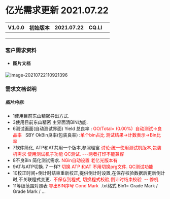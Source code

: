 # 亿光需求更新 2021.07.22

| V1.0.0 | 初始版本 | 2021.07.22 | CQ.LI |      |
| ------ | -------- | ---------- | ----- | ---- |
|        |          |            |       |      |
|        |          |            |       |      |
|        |          |            |       |      |

<div style="page-break-after: always;"></div>

###  客户需求资料

- #### 图片文档

![image-20210722110921396](https://lcq186-1256847298.cos.ap-nanjing.myqcloud.com/img/image-20210722110921396.png)

### 需求文档说明

##### 	   图片内容:

- 1使用目前东山精密导出方式.
- 3使用目前东山精密 主界面清BIN功能.
- 6测试画面(自动测试界面)  Yield  总良率 :   <font color="#ff00" >GO/Total= (0.00%)  自动测试->良品率  </font>   SBY  OkBin良率(包装良率) :<font color="#ff00" >单个bin占比 测试结果->计数表示->Bin比率</font> 
- 7软件简化, ATP和AT共用一个版本,参照理富 <font Color="#ff00">讨论:统一使用测试机版本,包装机需求 使用测试机子功能 QC测试. ---两者打印不能兼容</font> 
- 8不良Bin 简化测试需求.<font Color="#ff00"> NGin自动设置 老亿光版本有</font>
- 9AT与ATP切换.  7 一样?  <font Color="#ff00">切换 ATP 和AT 不用切换prg文件. QC测试功能</font>
- 10校正时间+倒计时结束重新校正,提供倒计时设置,在保存校验数据后更新倒计时,不关联程式变更.   <font Color="#ff00"> 不保存到程式, 切换程式校验,倒计时结束校验  -- 停机</font>
- 11等级范围对照表   <font Color="#ff00">导出BIN序号 Cond Mark </font>      .txt格式 Bin1= Grade Mark  / Grade Mark /  ...











